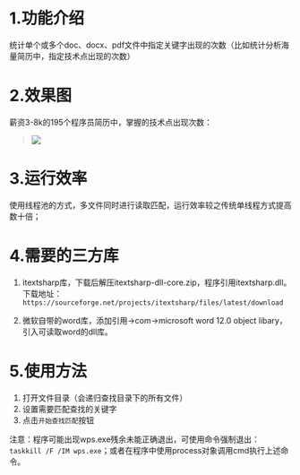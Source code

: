 # 1.功能介绍
统计单个或多个doc、docx、pdf文件中指定关键字出现的次数（比如统计分析海量简历中，指定技术点出现的次数）

# 2.效果图
薪资3-8k的195个程序员简历中，掌握的技术点出现次数：
> ![](http://p27z4ahy7.bkt.clouddn.com/TIM%E5%9B%BE%E7%89%8720180302173147.png)

# 3.运行效率
使用线程池的方式，多文件同时进行读取匹配，运行效率较之传统单线程方式提高数十倍；

# 4.需要的三方库
1. itextsharp库，下载后解压itextsharp-dll-core.zip，程序引用itextsharp.dll。
下载地址：`https://sourceforge.net/projects/itextsharp/files/latest/download`

2. 微软自带的word库，添加引用->com->microsoft word 12.0 object libary，引入可读取word的dll库。

# 5.使用方法
1. 打开文件目录（会递归查找目录下的所有文件）
2. 设置需要匹配查找的关键字
3. 点击`开始查找匹配`按钮

注意：程序可能出现wps.exe残余未能正确退出，可使用命令强制退出：`taskkill /F /IM wps.exe`；或者在程序中使用process对象调用cmd执行上述命令。
